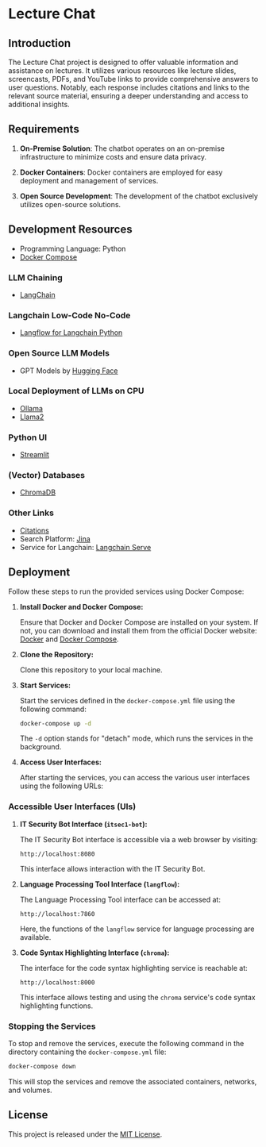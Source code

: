 # Lecture Chat

## Introduction

The Lecture Chat project is designed to offer valuable information and assistance on lectures. It utilizes various resources like lecture slides, screencasts, PDFs, and YouTube links to provide comprehensive answers to user questions. Notably, each response includes citations and links to the relevant source material, ensuring a deeper understanding and access to additional insights.

## Requirements

1. **On-Premise Solution**: The chatbot operates on an on-premise infrastructure to minimize costs and ensure data privacy.

2. **Docker Containers**: Docker containers are employed for easy deployment and management of services.

3. **Open Source Development**: The development of the chatbot exclusively utilizes open-source solutions.

## Development Resources

- Programming Language: Python
- [Docker Compose](https://www.docker.com/blog/build-and-deploy-a-langchain-powered-chat-app-with-docker-and-streamlit/)

### LLM Chaining

- [LangChain](https://github.com/langchain-ai/langchain)

### Langchain Low-Code No-Code

- [Langflow for Langchain Python](https://github.com/logspace-ai/langflow)

### Open Source LLM Models

- GPT Models by [Hugging Face](https://huggingface.co)

### Local Deployment of LLMs on CPU

- [Ollama](https://github.com/jmorganca/ollama)
- [Llama2](https://ai.meta.com/llama/)

### Python UI

- [Streamlit](https://github.com/streamlit/streamlit)

### (Vector) Databases

- [ChromaDB](https://github.com/chroma-core/chroma)

### Other Links

- [Citations](https://medium.com/@yotamabraham/in-text-citing-with-langchain-question-answering-e19a24d81e39)
- Search Platform: [Jina](https://github.com/jina-ai/jina)
- Service for Langchain: [Langchain Serve](https://github.com/jina-ai/langchain-serve)

## Deployment

Follow these steps to run the provided services using Docker Compose:

1. **Install Docker and Docker Compose:**

   Ensure that Docker and Docker Compose are installed on your system. If not, you can download and install them from the official Docker website: [Docker](https://www.docker.com/) and [Docker Compose](https://docs.docker.com/compose/install/).

2. **Clone the Repository:**

   Clone this repository to your local machine.

3. **Start Services:**

   Start the services defined in the `docker-compose.yml` file using the following command:

   ```bash
   docker-compose up -d
   ```

   The `-d` option stands for "detach" mode, which runs the services in the background.

4. **Access User Interfaces:**

   After starting the services, you can access the various user interfaces using the following URLs:

### Accessible User Interfaces (UIs)

1. **IT Security Bot Interface (`itsec1-bot`):**

   The IT Security Bot interface is accessible via a web browser by visiting:

   ```
   http://localhost:8080
   ```

   This interface allows interaction with the IT Security Bot.

2. **Language Processing Tool Interface (`langflow`):**

   The Language Processing Tool interface can be accessed at:

   ```
   http://localhost:7860
   ```

   Here, the functions of the `langflow` service for language processing are available.

3. **Code Syntax Highlighting Interface (`chroma`):**

   The interface for the code syntax highlighting service is reachable at:

   ```
   http://localhost:8000
   ```

   This interface allows testing and using the `chroma` service's code syntax highlighting functions.

### Stopping the Services

To stop and remove the services, execute the following command in the directory containing the `docker-compose.yml` file:

```bash
docker-compose down
```

This will stop the services and remove the associated containers, networks, and volumes.

## License

This project is released under the [MIT License](https://github.com/philipempl/itsec1-bot/LICENSE).

